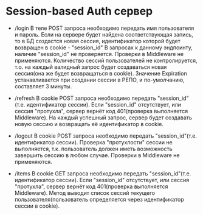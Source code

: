 # Session-based Auth сервер



* /login
В теле POST запроса необходимо передать имя пользователя и пароль. Если на сервере будет найдена соответствующая запись, то в БД создастся новая сессия, идентификатор которой будет возвращен в cookie - "session_id"
В запросах к данному эндпоинту, наличие "session_id" не проверяется.
Проверки в Middleware не применяются.
Количество сессий пользователей не контролируется, т.о. на каждый валидный запрос будет создаваться новая сессия(она же будет возвращаться в cookie).
Значение Expiration устанавливается при создании сессии в РЕПО, и по-умолчанию, составляет 3 минуты.

* /refresh
В cookie POST запроса необходимо передать "session_id"(т.е. идентификатор сессии). Если "session_id" отсутствует, или сессия "протухла", сервер вернёт код 401(проверка выполняется Middleware).
На каждый успешный запрос, сервер будет создавать новую сессию и возвращать её идентификатор в cookie.

* /logout
В cookie POST запроса необходимо передать "session_id"(т.е. идентификатор сессии). Проверка "протухлости" сессии не выполняется, т.к. пользователь должен иметь возможность завершить сессию в любом случае.
Проверки в Middleware не применяются.

* /items
В cookie GET запроса необходимо передать "session_id"(т.е. идентификатор сессии). Если "session_id" отсутствует, или сессия "протухла", сервер вернёт код 401(проверка выполняется Middleware).
Метод выводит список сессий текущего пользователя(пользователь определяется через идентификатор сессии в cookie).